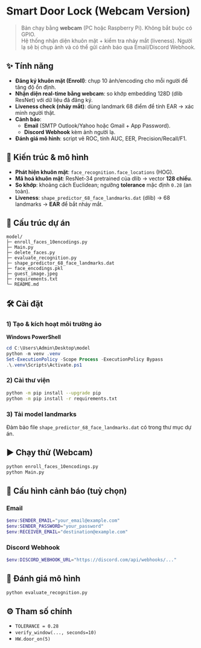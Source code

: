 # Smart Door Lock (Webcam Version)

> Bản chạy bằng **webcam** (PC hoặc Raspberry Pi). Không bắt buộc có GPIO.  
> Hệ thống nhận diện khuôn mặt + kiểm tra nháy mắt (liveness). Người lạ sẽ bị chụp ảnh và có thể gửi cảnh báo qua Email/Discord Webhook.

## ✨ Tính năng
- **Đăng ký khuôn mặt (Enroll)**: chụp 10 ảnh/encoding cho mỗi người để tăng độ ổn định.
- **Nhận diện real-time bằng webcam**: so khớp embedding 128D (dlib ResNet) với dữ liệu đã đăng ký.
- **Liveness check (nháy mắt)**: dùng landmark 68 điểm để tính EAR → xác minh người thật.
- **Cảnh báo**:
  - **Email** (SMTP Outlook/Yahoo hoặc Gmail + App Password).
  - **Discord Webhook** kèm ảnh người lạ.
- **Đánh giá mô hình**: script vẽ ROC, tính AUC, EER, Precision/Recall/F1.

## 🧱 Kiến trúc & mô hình
- **Phát hiện khuôn mặt**: `face_recognition.face_locations` (HOG).
- **Mã hoá khuôn mặt**: ResNet-34 pretrained của dlib → vector **128 chiều**.
- **So khớp**: khoảng cách Euclidean; ngưỡng **tolerance** mặc định `0.28` (an toàn).
- **Liveness**: `shape_predictor_68_face_landmarks.dat` (dlib) → 68 landmarks → **EAR** để bắt nháy mắt.

## 📂 Cấu trúc dự án
```
model/
├─ enroll_faces_10encodings.py
├─ Main.py
├─ delete_faces.py
├─ evaluate_recognition.py
├─ shape_predictor_68_face_landmarks.dat
├─ face_encodings.pkl
├─ guest_image.jpeg
├─ requirements.txt
└─ README.md
```

## 🛠 Cài đặt

### 1) Tạo & kích hoạt môi trường ảo
**Windows PowerShell**
```powershell
cd C:\Users\Admin\Desktop\model
python -m venv .venv
Set-ExecutionPolicy -Scope Process -ExecutionPolicy Bypass
.\.venv\Scripts\Activate.ps1
```

### 2) Cài thư viện
```bash
python -m pip install --upgrade pip
python -m pip install -r requirements.txt
```

### 3) Tải model landmarks
Đảm bảo file `shape_predictor_68_face_landmarks.dat` có trong thư mục dự án.

## ▶️ Chạy thử (Webcam)
```bash
python enroll_faces_10encodings.py
python Main.py
```

## 🔔 Cấu hình cảnh báo (tuỳ chọn)
### Email
```powershell
$env:SENDER_EMAIL="your_email@example.com"
$env:SENDER_PASSWORD="your_password"
$env:RECEIVER_EMAIL="destination@example.com"
```
### Discord Webhook
```powershell
$env:DISCORD_WEBHOOK_URL="https://discord.com/api/webhooks/..."
```

## 📏 Đánh giá mô hình
```bash
python evaluate_recognition.py
```

## ⚙️ Tham số chính
- `TOLERANCE = 0.28`
- `verify_window(..., seconds=10)`
- `HW.door_on(5)`
